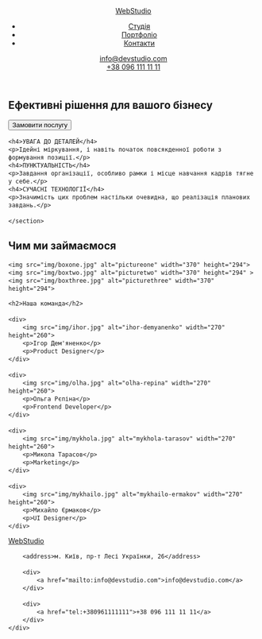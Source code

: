 <!DOCTYPE html>
<html lang="en">
<head>
    <meta charset="UTF-8">
    <meta http-equiv="X-UA-Compatible" content="IE=edge">
    <meta name="viewport" content="width=device-width, initial-scale=1.0">
    <title>WebStudio</title>
</head>
<body>
<!-- Navigation -->
<header>
    <a href="/">WebStudio</a>
    <nav>
        <ul>
            <li><a href="">Студія</a></li>
            <li><a href="">Портфоліо</a></li>
            <li><a href="">Контакти</a></li>
        </ul>
    </nav>
    
   <div>
    <a href="mailto:info@devstudio.com">info@devstudio.com</a>
</div>
   <div>
    <a href="tel:+380961111111">+38 096 111 11 11</a>
</div>

</header>
<!-- Main -->
<main>
    <section>
        <h1>Ефективні рішення для вашого бізнесу</h1>
        <button type="button">Замовити послугу</button>
    </section>
<!-- Main Content -->
    <section>

    <h4>УВАГА ДО ДЕТАЛЕЙ</h4>
    <p>Ідейні міркування, і навіть початок повсякденної роботи з формування позиції.</p>
    <h4>ПУНКТУАЛЬНІСТЬ</h4>
    <p>Завдання організації, особливо рамки і місце навчання кадрів тягне у себе.</p>
    <h4>СУЧАСНІ ТЕХНОЛОГІЇ</h4>
    <p>Значимість цих проблем настільки очевидна, що реалізація планових завдань.</p>

    </section>

<section>
    <h2>Чим ми займаємося</h2>

    <img src="img/boxone.jpg" alt="pictureone" width="370" height="294">
    <img src="img/boxtwo.jpg" alt="picturetwo" width="370" height="294" >
    <img src="img/boxthree.jpg" alt="picturethree" width="370" height="294">
</section>

<section>

    <h2>Наша команда</h2>

    <div>
        <img src="img/ihor.jpg" alt="ihor-demyanenko" width="270" height="260">
        <p>Ігор Дем'яненко</p>
        <p>Product Designer</p>
    </div>

    <div>
        <img src="img/olha.jpg" alt="olha-repina" width="270" height="260">
        <p>Ольга Рєпіна</p>
        <p>Frontend Developer</p>
    </div>

    <div>
        <img src="img/mykhola.jpg" alt="mykhola-tarasov" width="270" height="260">
        <p>Микола Тарасов</p>
        <p>Marketing</p>
    </div>

    <div>
        <img src="img/mykhailo.jpg" alt="mykhailo-ermakov" width="270" height="260">
        <p>Михайло Єрмаков</p>
        <p>UI Designer</p>
    </div>

</section>

</main>

<footer>
    <div>
        <a href="/">WebStudio</a>

        <address>м. Київ, пр-т Лесі Українки, 26</address>

        <div>
            <a href="mailto:info@devstudio.com">info@devstudio.com</a>
        </div>

        <div>
            <a href="tel:+380961111111">+38 096 111 11 11</a>
        </div>
    </div>

</footer>
    
</body>
</html>
